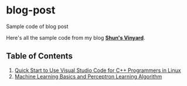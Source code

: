 # blog-post
Sample code of blog post

Here's all the sample code from my blog __[Shun's Vinyard](https://shunsvinyard.blog/)__.

## Table of Contents

1. [Quick Start to Use Visual Studio Code for C++ Programmers in Linux](https://shunsvinyard.blog/2017/04/30/quick-start-to-use-visual-studio-code-for-c-programmers-in-linux/)
2. [Machine Learning Basics and Perceptron Learning Algorithm](https://shunsvinyard.blog/2017/10/22/machine-learning-basics-and-perceptron-learning-algorithm/)